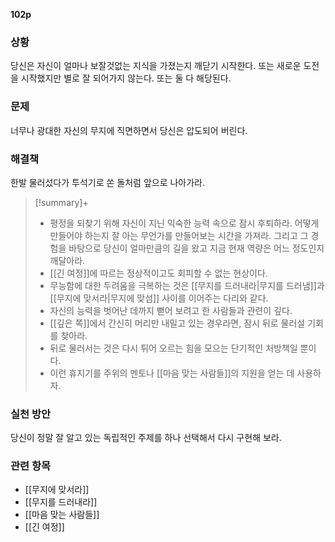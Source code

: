 **102p**

### 상황
당신은 자신이 얼마나 보잘것없는 지식을 가졌는지 깨닫기 시작한다. 또는 새로운 도전을 시작했지만 별로 잘 되어가지 않는다. 또는 둘 다 해당된다.

### 문제
너무나 광대한 자신의 무지에 직면하면서 당신은 압도되어 버린다.

### 해결책
한발 물러섰다가 투석기로 쏜 돌처럼 앞으로 나아가라.

> [!summary]+ 
> + 평정을 되찾기 위해 자신이 지닌 익숙한 능력 속으로 잠시 후퇴하라. 어떻게 만들어야 하는지 잘 아는 무언가를 만들어보는 시간을 가져라. 그리고 그 경험을 바탕으로 당신이 얼마만큼의 길을 왔고 지금 현재 역량은 어느 정도인지 깨달아라.
> + [[긴 여정]]에 따르는 정상적이고도 회피할 수 없는 현상이다.
> + 무능함에 대한 두려움을 극복하는 것은 [[무지를 드러내라|무지를 드러냄]]과 [[무지에 맞서라|무지에 맞섬]] 사이를 이어주는 다리와 같다.
> + 자신의 능력을 벗어난 데까지 뻗어 보려고 한 사람들과 관련이 깊다.
> + [[깊은 쪽]]에서 간신히 머리만 내밀고 있는 경우라면, 잠시 뒤로 물러설 기회를 찾아라.
> + 뒤로 물러서는 것은 다시 튀어 오르는 힘을 모으는 단기적인 처방책일 뿐이다.
> + 이런 휴지기를 주위의 멘토나 [[마음 맞는 사람들]]의 지원을 얻는 데 사용하자.

### 실천 방안
당신이 정말 잘 알고 있는 독립적인 주제를 하나 선택해서 다시 구현해 보라.

### 관련 항목
+ [[무지에 맞서라]]
+ [[무지를 드러내라]]
+ [[마음 맞는 사람들]]
+ [[긴 여정]]